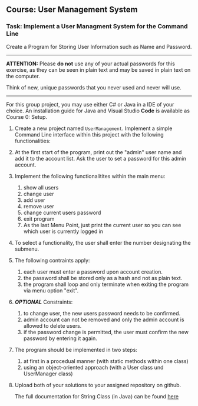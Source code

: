 ## Course: User Management System
### Task: Implement a User Managment System for the Command Line
Create a Program for Storing User Information such as Name and Password. 
______

**ATTENTION:** Please **do not** use any of your actual passwords for this exercise, as they can be seen in plain text and may be saved in plain text on the computer.

Think of new, unique passwords that you never used and never will use.
______

For this group project, you may use either C# or Java in a IDE of your choice. An installation guide for Java and Visual Studio **Code** is available as Course 0: Setup.


1. Create a new project named `UserManagement`. Implement a simple Command Line interface within this project with the following functionalities:
2. At the first start of the program, print out the "admin" user name and add it to the account list. Ask the user to set a password for this admin account.
3. Implement the following functionalitites within the main menu:
     1. show all users
     2. change user
     2. add user
     3. remove user
     4. change current users password
     5. exit program
     6. As the last Menu Point, just print the current user so you can see which user is currently logged in
4. To select a functionality, the user shall enter the number designating the submenu.
5. The following contraints apply:
     1. each user must enter a password upon account creation.
     2. the password shall be stored only as a hash and not as plain text.
     3. the program shall loop and only terminate when exiting the program via menu option "exit".

6. ***OPTIONAL*** Constraints:   
     1. to change user, the new users password needs to be confirmed.
     2. admin account can not be removed and only the admin account is allowed to delete users.
     3. if the password change is permitted, the user must confirm the new password by entering it again.
        
7. The program should be implemented in two steps:
   1. at first in a procedual manner (with static methods within one class)
   2. using an object-oriented approach (with a User class und UserManager class)

8. Upload both of your solutions to your assigned repository on github.
   
    The full documentation for String Class (in Java) can be found [here](https://docs.oracle.com/javase/8/docs/api/java/lang/String.html)

    


